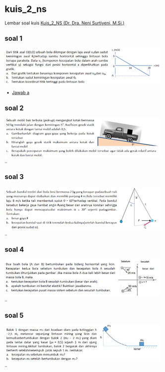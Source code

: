 # kuis_2_ns
Lembar soal kuis [Kuis_2_NS (Dr. Dra. Neni Surtiyeni, M.Si.)](../pdf/kuis_2_ns.pdf)

## soal 1
![](../img/soal-1-ns.png)

+ [Jawab a](ans_2a.md)

## soal 2
![](../img/soal-2-ns.png)
..

## soal 3
![](../img/soal-3-ns.png)
..

## soal 4
![](../img/soal-4-ns.png)
..

## soal 5
![](../img/soal-5-ns.png)
..
